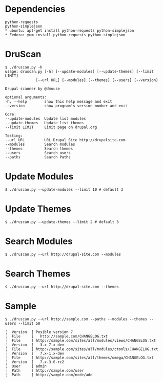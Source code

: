 Dependencies
============
	python-requests
	python-simplejson
	* ubuntu: apt-get install python-requests python-simplejson
 	* Fedora: yum install python-requests python-simplejson
DruScan
=======
	$ ./druscan.py -h
	usage: druscan.py [-h] [--update-modules] [--update-themes] [--limit LIMIT]
                  [--url URL] [--modules] [--themes] [--users] [--version]

	Drupal scanner by @dmouse

	optional arguments:
  	-h, --help        show this help message and exit
  	--version         show program's version number and exit

	Core:
  	--update-modules  Update list modules
  	--update-themes   Update list themes
  	--limit LIMIT     Limit page on drupal.org

	Testing:
  	--url URL         URL Drupal Site http://drupalsite.com
  	--modules         Search modules
  	--themes          Search themes
  	--users           Search users
	--paths           Search Paths

Update Modules
==============
	$ ./druscan.py --update-modules --limit 10 # default 3

Update Themes
==============
	$ ./druscan.py --update-themes --limit 2 # default 3

Search Modules
==============
	$ ./druscan.py --url http://drupal-site.com --modules

Search Themes
==============
	$ ./druscan.py --url http://drupal-site.com --themes

Sample
=============
	$ ./druscan.py --url http://sample.com --paths --modules --themes --users --limit 50

	[  Version  ] Posible version 7
	[  File     ] 	http://sample.com/CHANGELOG.txt
	[  File     ] http://sample.com/sites/all/modules/views/CHANGELOG.txt
	[  Version  ] 	3.x-7.x-dev
	[  File     ] http://sample.com/sites/all/modules/ctools/CHANGELOG.txt
	[  Version  ] 	7.x-1.x-dev
	[  File     ] http://sample.com/sites/all/themes/omega/CHANGELOG.txt
	[  Version  ] 	7.x-3.0-rc2
	[  User     ] admin
	[  Path     ] http://sample.com/user
	[  Path     ] http://sample.com/node/add



